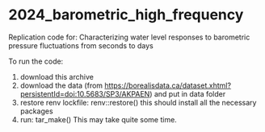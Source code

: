 
# 2024_barometric_high_frequency

Replication code for: Characterizing water level responses to barometric pressure fluctuations from seconds to days

To run the code: 
1) download this archive
2) download the data (from https://borealisdata.ca/dataset.xhtml?persistentId=doi:10.5683/SP3/AKPAEN) and put in data folder
3) restore renv lockfile: renv::restore() this should install all the necessary packages
4) run: tar_make() This may take quite some time.

